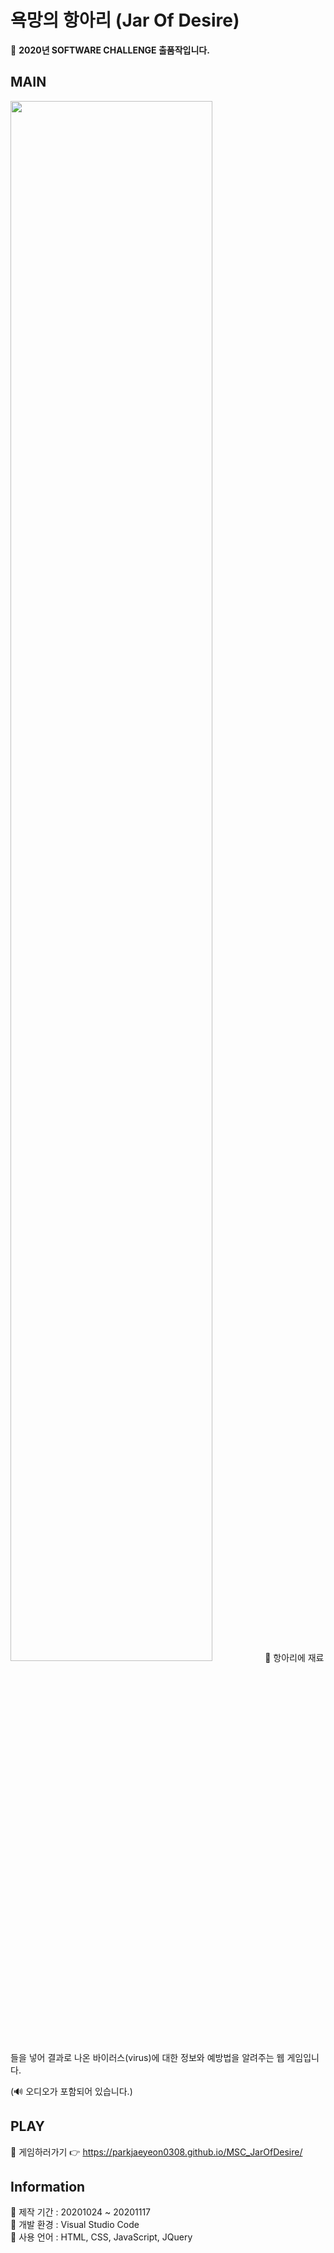 <h1>욕망의 항아리 (Jar Of Desire)</h1>  

📌 <b>2020년 SOFTWARE CHALLENGE 출품작입니다.</b>  
<h2>MAIN</h2> 
<img src="https://user-images.githubusercontent.com/46524540/99880582-abbd0300-2c57-11eb-9c65-06da2ad618d3.JPG" width="80%"></img>  
📍 항아리에 재료들을 넣어 결과로 나온 바이러스(virus)에 대한 정보와 예방법을 알려주는 웹 게임입니다.  

(🔊 오디오가 포함되어 있습니다.)   
  
<h2>PLAY</h2>

📍 게임하러가기 👉 https://parkjaeyeon0308.github.io/MSC_JarOfDesire/
  
<h2>Information</h2>

📍 제작 기간 : 20201024 ~ 20201117     
📍 개발 환경 : Visual Studio Code  
📍 사용 언어 : HTML, CSS, JavaScript, JQuery     
